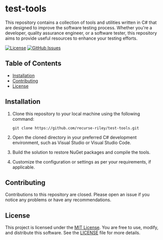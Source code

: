 # test-tools

This repository contains a collection of tools and utilities written in C# that are designed to improve the software testing process. Whether you're a developer, quality assurance engineer, or a software tester, this repository aims to provide useful resources to enhance your testing efforts.

[![License](https://img.shields.io/badge/license-MIT-blue.svg)](https://github.com/recurse-riley/test-tools/blob/master/LICENSE)
[![GitHub Issues](https://img.shields.io/github/issues/recurse-riley/test-tools.svg)](https://github.com/recurse-riley/test-tools/issues)

## Table of Contents

- [Installation](#installation)
- [Contributing](#contributing)
- [License](#license)

## Installation

1. Clone this repository to your local machine using the following command:

   ```
   git clone https://github.com/recurse-riley/test-tools.git
   ```

2. Open the cloned directory in your preferred C# development environment, such as Visual Studio or Visual Studio Code.

3. Build the solution to restore NuGet packages and compile the tools.

4. Customize the configuration or settings as per your requirements, if applicable.

## Contributing

Contributions to this repository are closed. Please open an issue if you notice any problems or have any recommendations.

## License

This project is licensed under the [MIT License](LICENSE). You are free to use, modify, and distribute this software. See the [LICENSE](LICENSE) file for more details.
